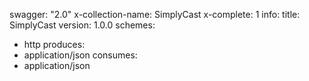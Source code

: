 swagger: "2.0"
x-collection-name: SimplyCast
x-complete: 1
info:
  title: SimplyCast
  version: 1.0.0
schemes:
- http
produces:
- application/json
consumes:
- application/json